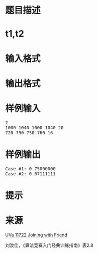 

# 题目描述



# t1,t2



# 输入格式



# 输出格式



# 样例输入


<pre>2
1000 1040 1000 1040 20
720 750 730 760 16
</pre>

# 样例输出


<pre>Case #1: 0.75000000
Case #2: 0.67111111
</pre>

# 提示



# 来源


<p>
<a href="http://uva.onlinejudge.org/index.php?option=com_onlinejudge&amp;Itemid=8&amp;category=481&amp;page=show_problem&amp;problem=2769" target="_blank">UVa 11722 Joining with Friend</a> 
</p>
<p>
刘汝佳，《算法竞赛入门经典训练指南》表2.8
</p>
